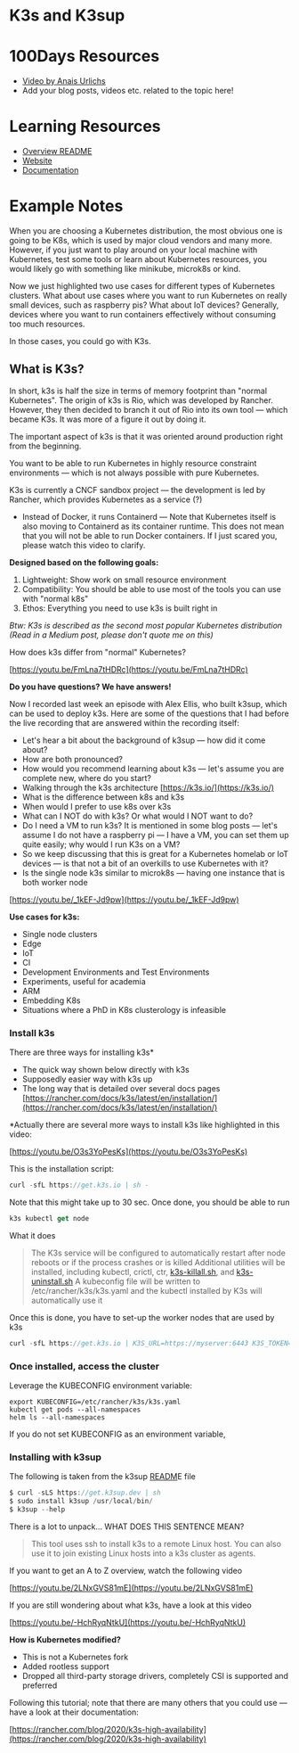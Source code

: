 # K3s and K3sup

# 100Days Resources
* [Video by Anais Urlichs](https://youtu.be/fRcOSqD9p6w)
* Add your blog posts, videos etc. related to the topic here!

# Learning Resources
- [Overview README](https://github.com/k3s-io/k3s/blob/master/README.md)
- [Website](https://k3s.io/)
- [Documentation](https://rancher.com/docs/k3s/latest/en/)

# Example Notes

When you are choosing a Kubernetes distribution, the most obvious one is going to be K8s, which is used by major cloud vendors and many more. However, if you just want to play around on your local machine with Kubernetes, test some tools or learn about Kubernetes resources, you would likely go with something like minikube, microk8s or kind. 

Now we just highlighted two use cases for different types of Kubernetes clusters. What about use cases where you want to run Kubernetes on really small devices, such as raspberry pis? What about IoT devices? Generally, devices where you want to run containers effectively without consuming too much resources.

In those cases, you could go with K3s.

## What is K3s?

In short, k3s is half the size in terms of memory footprint than "normal Kubernetes". The origin of k3s is Rio, which was developed by Rancher. However, they then decided to branch it out of Rio into its own tool — which became K3s. It was more of a figure it out by doing it.

The important aspect of k3s is that it was oriented around production right from the beginning.

You want to be able to run Kubernetes in highly resource constraint environments — which is not always possible with pure Kubernetes. 

K3s is currently a CNCF sandbox project — the development is led by Rancher, which provides Kubernetes as a service (?)

- Instead of Docker, it runs Containerd — Note that Kubernetes itself is also moving to Containerd as its container runtime. This does not mean that you will not be able to run Docker containers. If I just scared you, please watch this video to clarify.

**Designed based on the following goals:**

1. Lightweight: Show work on small resource environment
2. Compatibility: You should be able to use most of the tools you can use with "normal k8s"
3. Ethos: Everything you need to use k3s is built right in

*Btw: K3s is described as the second most popular Kubernetes distribution (Read in a Medium post, please don't quote me on this)*

How does k3s differ from "normal" Kubernetes?

[https://youtu.be/FmLna7tHDRc](https://youtu.be/FmLna7tHDRc)

**Do you have questions? We have answers!**

Now I recorded last week an episode with Alex Ellis, who built k3sup, which can be used to deploy k3s. Here are some of the questions that I had before the live recording that are answered within the recording itself:

- Let's hear a bit about the background of k3sup — how did it come about?
- How are both pronounced?
- How would you recommend learning about k3s — let's assume you are complete new, where do you start?
- Walking through the k3s architecture [https://k3s.io/](https://k3s.io/)
- What is the difference between k8s and k3s
- When would I prefer to use k8s over k3s
- What can I NOT do with k3s? Or what would I NOT want to do?
- Do I need a VM to run k3s? It is mentioned in some blog posts — let's assume I do not have a raspberry pi — I have a VM, you can set them up quite easily; why would I run K3s on a VM?
- So we keep discussing that this is great for a Kubernetes homelab or IoT devices — is that not a bit of an overkills to use Kubernetes with it?
- Is the single node k3s similar to microk8s — having one instance that is both worker node

[https://youtu.be/_1kEF-Jd9pw](https://youtu.be/_1kEF-Jd9pw)

**Use cases for k3s:**

- Single node clusters
- Edge
- IoT
- CI
- Development Environments and Test Environments
- Experiments, useful for academia
- ARM
- Embedding K8s
- Situations where a PhD in K8s clusterology is infeasible

### Install k3s

There are three ways for installing k3s*

- The quick way shown below directly with k3s
- Supposedly easier way with k3s up
- The long way that is detailed over several docs pages [https://rancher.com/docs/k3s/latest/en/installation/](https://rancher.com/docs/k3s/latest/en/installation/)

*Actually there are several more ways to install k3s like highlighted in this video:

[https://youtu.be/O3s3YoPesKs](https://youtu.be/O3s3YoPesKs)

This is the installation script:

```jsx
curl -sfL https://get.k3s.io | sh -
```

Note that this might take up to 30 sec. Once done, you should be able to run

```jsx
k3s kubectl get node
```

What it does

> The K3s service will be configured to automatically restart after node reboots or if the process crashes or is killed
Additional utilities will be installed, including kubectl, crictl, ctr, [k3s-killall.sh](http://k3s-killall.sh/), and [k3s-uninstall.sh](http://k3s-uninstall.sh/)
A kubeconfig file will be written to /etc/rancher/k3s/k3s.yaml and the kubectl installed by K3s will automatically use it

Once this is done, you have to set-up the worker nodes that are used by k3s

```jsx
curl -sfL https://get.k3s.io | K3S_URL=https://myserver:6443 K3S_TOKEN=mynodetoken sh -
```

### Once installed, access the cluster

Leverage the KUBECONFIG environment variable:

```
export KUBECONFIG=/etc/rancher/k3s/k3s.yaml
kubectl get pods --all-namespaces
helm ls --all-namespaces

```

If you do not set KUBECONFIG as an environment variable,

### Installing with k3sup

The following is taken from the k3sup [READM](https://github.com/alexellis/k3sup)E file

```jsx
$ curl -sLS https://get.k3sup.dev | sh
$ sudo install k3sup /usr/local/bin/
$ k3sup --help
```

There is a lot to unpack... WHAT DOES THIS SENTENCE MEAN?

> This tool uses ssh to install k3s to a remote Linux host. You can also use it to join existing Linux hosts into a k3s cluster as agents.

If you want to get an A to Z overview, watch the following video

[https://youtu.be/2LNxGVS81mE](https://youtu.be/2LNxGVS81mE)

If you are still wondering about what k3s, have a look at this video

[https://youtu.be/-HchRyqNtkU](https://youtu.be/-HchRyqNtkU)

**How is Kubernetes modified?**

- This is not a Kubernetes fork
- Added rootless support
- Dropped all third-party storage drivers, completely CSI is supported and preferred

Following this tutorial; note that there are many others that you could use — have a look at their documentation:

[https://rancher.com/blog/2020/k3s-high-availability](https://rancher.com/blog/2020/k3s-high-availability)